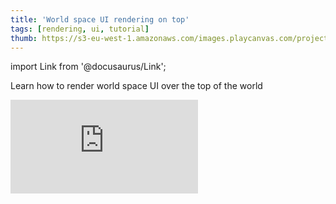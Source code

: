 ```yaml
---
title: 'World space UI rendering on top'
tags: [rendering, ui, tutorial]
thumb: https://s3-eu-west-1.amazonaws.com/images.playcanvas.com/projects/12/691979/606E3E-image-75.jpg
---
```


import Link from '@docusaurus/Link';

Learn how to render world space UI over the top of the world

<div className="iframe-container">
    <iframe loading="lazy" src="https://playcanv.as/p/0Ycgs0n7/" title="World space UI rendering on top" webkitallowfullscreen="true" mozallowfullscreen="true" allow="autoplay *;xr-spatial-tracking *" allowfullscreen="true" allowvr="" scrolling="no" frameborder="0" />
</div>

<Link to='https://playcanvas.com/project/691979/'>Open Project ↗</Link>
